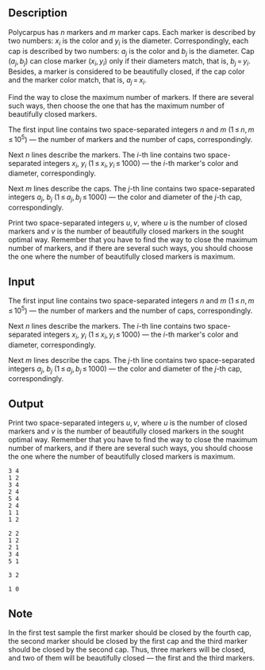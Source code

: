 ## Description

<div><p>Polycarpus has <span class="tex-span"><i>n</i></span> markers and <span class="tex-span"><i>m</i></span> marker caps. Each marker is described by two numbers: <span class="tex-span"><i>x</i><sub class="lower-index"><i>i</i></sub></span> is the color and <span class="tex-span"><i>y</i><sub class="lower-index"><i>i</i></sub></span> is the diameter. Correspondingly, each cap is described by two numbers: <span class="tex-span"><i>a</i><sub class="lower-index"><i>j</i></sub></span> is the color and <span class="tex-span"><i>b</i><sub class="lower-index"><i>j</i></sub></span> is the diameter. Cap <span class="tex-span">(<i>a</i><sub class="lower-index"><i>j</i></sub>, <i>b</i><sub class="lower-index"><i>j</i></sub>)</span> can close marker <span class="tex-span">(<i>x</i><sub class="lower-index"><i>i</i></sub>, <i>y</i><sub class="lower-index"><i>i</i></sub>)</span> only if their diameters match, that is, <span class="tex-span"><i>b</i><sub class="lower-index"><i>j</i></sub> = <i>y</i><sub class="lower-index"><i>i</i></sub></span>. Besides, a marker is considered to be <span class="tex-font-style-it">beautifully closed</span>, if the cap color and the marker color match, that is, <span class="tex-span"><i>a</i><sub class="lower-index"><i>j</i></sub> = <i>x</i><sub class="lower-index"><i>i</i></sub></span>.</p><p>Find the way to close the maximum number of markers. If there are several such ways, then choose the one that has the maximum number of <span class="tex-font-style-it">beautifully closed</span> markers.</p></div><div class="input-specification"><p>The first input line contains two space-separated integers <span class="tex-span"><i>n</i></span> and <span class="tex-span"><i>m</i></span> (<span class="tex-span">1 ≤ <i>n</i>, <i>m</i> ≤ 10<sup class="upper-index">5</sup></span>) — the number of markers and the number of caps, correspondingly. </p><p>Next <span class="tex-span"><i>n</i></span> lines describe the markers. The <span class="tex-span"><i>i</i></span>-th line contains two space-separated integers <span class="tex-span"><i>x</i><sub class="lower-index"><i>i</i></sub></span>, <span class="tex-span"><i>y</i><sub class="lower-index"><i>i</i></sub></span> (<span class="tex-span">1 ≤ <i>x</i><sub class="lower-index"><i>i</i></sub>, <i>y</i><sub class="lower-index"><i>i</i></sub> ≤ 1000</span>) — the <span class="tex-span"><i>i</i></span>-th marker's color and diameter, correspondingly.</p><p>Next <span class="tex-span"><i>m</i></span> lines describe the caps. The <span class="tex-span"><i>j</i></span>-th line contains two space-separated integers <span class="tex-span"><i>a</i><sub class="lower-index"><i>j</i></sub></span>, <span class="tex-span"><i>b</i><sub class="lower-index"><i>j</i></sub></span> (<span class="tex-span">1 ≤ <i>a</i><sub class="lower-index"><i>j</i></sub>, <i>b</i><sub class="lower-index"><i>j</i></sub> ≤ 1000</span>) — the color and diameter of the <span class="tex-span"><i>j</i></span>-th cap, correspondingly.</p></div><div class="output-specification"><p>Print two space-separated integers <span class="tex-span"><i>u</i>, <i>v</i></span>, where <span class="tex-span"><i>u</i></span> is the number of closed markers and <span class="tex-span"><i>v</i></span> is the number of <span class="tex-font-style-it">beautifully closed</span> markers in the sought optimal way. Remember that you have to find the way to close the maximum number of markers, and if there are several such ways, you should choose the one where the number of <span class="tex-font-style-it">beautifully closed</span> markers is maximum.</p></div>

## Input

<p>The first input line contains two space-separated integers <span class="tex-span"><i>n</i></span> and <span class="tex-span"><i>m</i></span> (<span class="tex-span">1 ≤ <i>n</i>, <i>m</i> ≤ 10<sup class="upper-index">5</sup></span>) — the number of markers and the number of caps, correspondingly. </p><p>Next <span class="tex-span"><i>n</i></span> lines describe the markers. The <span class="tex-span"><i>i</i></span>-th line contains two space-separated integers <span class="tex-span"><i>x</i><sub class="lower-index"><i>i</i></sub></span>, <span class="tex-span"><i>y</i><sub class="lower-index"><i>i</i></sub></span> (<span class="tex-span">1 ≤ <i>x</i><sub class="lower-index"><i>i</i></sub>, <i>y</i><sub class="lower-index"><i>i</i></sub> ≤ 1000</span>) — the <span class="tex-span"><i>i</i></span>-th marker's color and diameter, correspondingly.</p><p>Next <span class="tex-span"><i>m</i></span> lines describe the caps. The <span class="tex-span"><i>j</i></span>-th line contains two space-separated integers <span class="tex-span"><i>a</i><sub class="lower-index"><i>j</i></sub></span>, <span class="tex-span"><i>b</i><sub class="lower-index"><i>j</i></sub></span> (<span class="tex-span">1 ≤ <i>a</i><sub class="lower-index"><i>j</i></sub>, <i>b</i><sub class="lower-index"><i>j</i></sub> ≤ 1000</span>) — the color and diameter of the <span class="tex-span"><i>j</i></span>-th cap, correspondingly.</p>

## Output

<p>Print two space-separated integers <span class="tex-span"><i>u</i>, <i>v</i></span>, where <span class="tex-span"><i>u</i></span> is the number of closed markers and <span class="tex-span"><i>v</i></span> is the number of <span class="tex-font-style-it">beautifully closed</span> markers in the sought optimal way. Remember that you have to find the way to close the maximum number of markers, and if there are several such ways, you should choose the one where the number of <span class="tex-font-style-it">beautifully closed</span> markers is maximum.</p>





```input1
3 4
1 2
3 4
2 4
5 4
2 4
1 1
1 2

```




```input2
2 2
1 2
2 1
3 4
5 1

```




```output1
3 2

```




```output2
1 0

```



## Note

<p>In the first test sample the first marker should be closed by the fourth cap, the second marker should be closed by the first cap and the third marker should be closed by the second cap. Thus, three markers will be closed, and two of them will be <span class="tex-font-style-it">beautifully closed</span> — the first and the third markers.</p>
